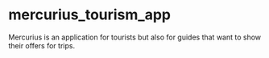 # mercurius_tourism_app
Mercurius is an application for tourists but also for guides that want to show their offers for trips.
